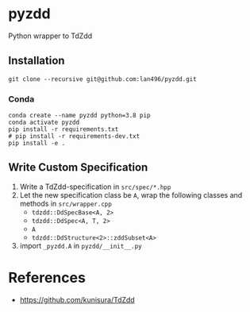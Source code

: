 # pyzdd
Python wrapper to TdZdd

## Installation

```script
git clone --recursive git@github.com:lan496/pyzdd.git
```

### Conda
```
conda create --name pyzdd python=3.8 pip
conda activate pyzdd
pip install -r requirements.txt
# pip install -r requirements-dev.txt
pip install -e .
```

## Write Custom Specification
1. Write a TdZdd-specification in `src/spec/*.hpp`
2. Let the new specification class be `A`, wrap the following classes and methods in `src/wrapper.cpp`
    - `tdzdd::DdSpecBase<A, 2>`
    - `tdzdd::DdSpec<A, T, 2>`
    - `A`
    - `tdzdd::DdStructure<2>::zddSubset<A>`
3. import `_pyzdd.A` in `pyzdd/__init__.py`

# References
- https://github.com/kunisura/TdZdd
